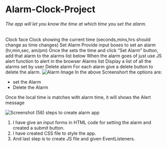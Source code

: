 
# Alarm-Clock-Project
###### The app will let you know the time at which time you set the alarm.
Clock face Clock showing the current time (seconds,mins,hrs should change as time changes) Set Alarm Provide input boxes to set an alarm (hr,min,sec, am/pm) Once the sets the time and click “Set Alarm” button, add that alarm to the alarms list below When the alarm goes of just use JS alert function to alert in the browser Alarms list Display a list of all the alarms set by user Delete alarm For each alarm give a delete button to delete the alarm.
![Alarm Image](https://github.com/Vagdevi-Bora/FrontEndCode/assets/122074929/f0ed74c2-b8a4-4fb4-a5cd-686246fea31e)
In the above Screenshort the options are:
  + set the Alarm
  + Delete the Alarm
  
  Once the local time is matches with alarm time, it will shows the Alert message
  
![Screenshot (58)](https://github.com/Vagdevi-Bora/FrontEndCode/assets/122074929/95199deb-fb3d-45fa-8ed0-30922a45903f)
steps to create alarm app
1. I have give an input forms in HTML code for setting the alarm and created a submit button.
2. I have created CSS file to style the app.
3. And last step is to create JS file and given EventListeners.
